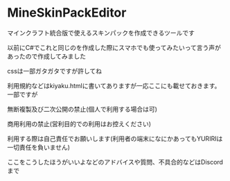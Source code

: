 # MineSkinPackEditor

マインクラフト統合版で使えるスキンパックを作成できるツールです

以前にC#でこれと同じのを作成した際にスマホでも使ってみたいって言う声があったので作成してみました

cssは一部ガタガタですが許してね

利用規約などはkiyaku.htmlに書いてありますが一応ここにも載せておきます。一部ですが

無断複製及び二次公開の禁止(個人で利用する場合は可)

商用利用の禁止(営利目的での利用はお控えください)

利用する際は自己責任でお願いします(利用者の端末になにかあってもYURIRIは一切責任を負いません)

ここをこうしたほうがいいよなどのアドバイスや質問、不具合的などはDiscordまで
